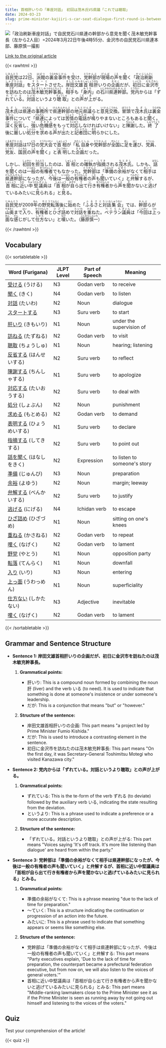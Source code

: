 ```yaml
---
title: 首相肝いりの「車座対話」　初回は茂木氏VS県議「これでは聴取」
date: 2024-03-23
slug: prime-minister-kajiiri-s-car-seat-dialogue-first-round-is-between-mr-mogi-and-a-prefectural-assembly-member-this-is-not-a-hearing
---
```


![「政治刷新車座対話」で自民党石川県連の幹部から意見を聞く茂木敏充幹事長（左から2人目）=2024年3月22日午後4時55分、金沢市の自民党石川県連本部、藤原慎一撮影](https://www.asahicom.jp/imgopt/img/36ff4a9e3d/comm_L/AS20240322004125.jpg "「政治刷新車座対話」で自民党石川県連の幹部から意見を聞く茂木敏充幹事長（左から2人目）=2024年3月22日午後4時55分、金沢市の自民党石川県連本部、藤原慎一撮影")

[Link to the original article](https://asahi.com/articles/ASS3Q72HFS3QUTFK00N.html?iref=pc_politics_top__n)

{{< rawhtml >}}
<p><ruby>自民党<rt>じみんとう</rt></ruby>は22<ruby>日<rt>にち</rt></ruby>、<ruby>派閥<rt>はばつ</rt></ruby>の<ruby>裏金<rt>うらかね</rt></ruby><ruby>事件<rt>じけん</rt></ruby>を<ruby>受<rt>う</rt></ruby>け、<ruby>党<rt>とう</rt></ruby><ruby>幹部<rt>かんぶ</rt></ruby>が<ruby>現場<rt>げんば</rt></ruby>の<ruby>声<rt>こえ</rt></ruby>を<ruby>聞<rt>き</rt></ruby>く「<ruby>政治<rt>せいじ</rt></ruby><ruby>刷新<rt>しんさく</rt></ruby><ruby>車座<rt>しゃざ</rt></ruby><ruby>対話<rt>たいわ</rt></ruby>」を<ruby>スタート<rt>すたーと</rt></ruby>させた。<ruby>岸田文雄<rt>きしだふみお</rt></ruby><ruby>首相<rt>しゅしょう</rt></ruby><ruby>肝<rt>きも</rt></ruby>いりの<ruby>企画<rt>きかく</rt></ruby>だが、<ruby>初日<rt>しょにち</rt></ruby>に<ruby>金沢市<rt>かなざわし</rt></ruby>を<ruby>訪<rt>たず</rt></ruby>ねたのは<ruby>茂木敏充<rt>もとぎとしみつ</rt></ruby><ruby>幹事長<rt>かんじちょう</rt></ruby>。<ruby>相手<rt>あいて</rt></ruby>も「<ruby>身内<rt>みうち</rt></ruby>」の<ruby>石川県<rt>いしかわけん</rt></ruby><ruby>連<rt>れん</rt></ruby><ruby>幹部<rt>かんぶ</rt></ruby>。<ruby>党内<rt>とうない</rt></ruby>からは「<ruby>ずれている<rt>ずれている</rt></ruby>。<ruby>対話<rt>たいわ</rt></ruby>というより<ruby>聴取<rt>ちょうしゅ</rt></ruby>」との<ruby>声<rt>こえ</rt></ruby>が<ruby>上<rt>あ</rt></ruby>がる。</p>

<p><ruby>茂木氏<rt>もぎし</rt></ruby>は<ruby>県連<rt>けんれん</rt></ruby>の<ruby>事務所<rt>じむしょ</rt></ruby>で<ruby>県連幹部<rt>けんれんかんぶ</rt></ruby>の<ruby>地元<rt>じもと</rt></ruby><ruby>県議<rt>けんぎ</rt></ruby>らと<ruby>意見<rt>いけん</rt></ruby><ruby>交換<rt>こうかん</rt></ruby>。<ruby>冒頭<rt>ぼうとう</rt></ruby>で<ruby>茂木氏<rt>もぎし</rt></ruby>は<ruby>裏金<rt>うらがね</rt></ruby><ruby>事件<rt>じけん</rt></ruby>について「<ruby>県連<rt>けんれん</rt></ruby>によっては<ruby>苦情<rt>くじょう</rt></ruby>の<ruby>電話<rt>でんわ</rt></ruby>が<ruby>鳴<rt>な</rt></ruby>りやまないところもあると<ruby>聞<rt>き</rt></ruby>く。<ruby>深<rt>ふか</rt></ruby>く<ruby>反省<rt>はんせい</rt></ruby>し、<ruby>強<rt>つよ</rt></ruby>い<ruby>危機感<rt>ききかん</rt></ruby>をもって<ruby>対応<rt>たいおう</rt></ruby>しなければいけない」と<ruby>陳謝<rt>ちんしゃ</rt></ruby>した。<ruby>終了<rt>しゅうりょう</rt></ruby>後に<ruby>厳<rt>きび</rt></ruby>しい<ruby>処分<rt>しょぶん</rt></ruby>を<ruby>求<rt>もと</rt></ruby>める<ruby>声<rt>こえ</rt></ruby>が<ruby>出<rt>で</rt></ruby>たと<ruby>記者団<rt>きしゃだん</rt></ruby>に<ruby>明<rt>あき</rt></ruby>らかにした。</p>

<p><ruby>車座<rt>くるまざ</rt></ruby><ruby>対話<rt>たいわ</rt></ruby>は17<ruby>日<rt>にち</rt></ruby>の<ruby>党<rt>とう</rt></ruby><ruby>大会<rt>たいかい</rt></ruby>で<ruby>首相<rt>しゅしょう</rt></ruby>が「<ruby>私<rt>わたし</rt></ruby><ruby>自身<rt>じしん</rt></ruby>や<ruby>党<rt>とう</rt></ruby><ruby>幹部<rt>かんぶ</rt></ruby>が<ruby>全国<rt>ぜんこく</rt></ruby>に<ruby>足<rt>あし</rt></ruby>を<ruby>運<rt>はこ</rt></ruby>び、<ruby>党員<rt>とういん</rt></ruby>、<ruby>党友<rt>とうゆう</rt></ruby>、<ruby>国民<rt>こくみん</rt></ruby>の<ruby>声<rt>こえ</rt></ruby>を<ruby>聞<rt>き</rt></ruby>く」と<ruby>表明<rt>ひょうめい</rt></ruby>した<ruby>企画<rt>きかく</rt></ruby>だった。</p>

<p>しかし、<ruby>初回<rt>しょかい</rt></ruby>を<ruby>担当<rt>たんとう</rt></ruby>したのは、<ruby>首相<rt>しゅしょう</rt></ruby>との<ruby>確執<rt>かくしつ</rt></ruby>が<ruby>指摘<rt>してき</rt></ruby>される<ruby>茂木氏<rt>もときし</rt></ruby>。しかも、<ruby>話<rt>はなし</rt></ruby>を<ruby>聞<rt>き</rt></ruby>くのは<ruby>一般<rt>いっぱん</rt></ruby>の<ruby>有権者<rt>ゆうけんしゃ</rt></ruby>でもなかった。<ruby>党幹部<rt>とうかんぶ</rt></ruby>は「<ruby>準備<rt>じゅんび</rt></ruby>の<ruby>余裕<rt>よゆう</rt></ruby>がなくて<ruby>相手<rt>あいて</rt></ruby>は<ruby>県連幹部<rt>けんれんかんぶ</rt></ruby>になったが、<ruby>今後<rt>こんご</rt></ruby>は<ruby>一般<rt>いっぱん</rt></ruby>の<ruby>有権者<rt>ゆうけんしゃ</rt></ruby>の<ruby>声<rt>こえ</rt></ruby>も<ruby>聞<rt>き</rt></ruby>いていく」と<ruby>弁解<rt>べんかい</rt></ruby>するが、<ruby>首相<rt>しゅしょう</rt></ruby>に<ruby>近<rt>ちか</rt></ruby>い<ruby>中堅<rt>ちゅうけん</rt></ruby><ruby>議員<rt>ぎいん</rt></ruby>は「<ruby>首相<rt>しゅしょう</rt></ruby>が<ruby>自<rt>みずか</rt></ruby>ら<ruby>出<rt>で</rt></ruby>て<ruby>行<rt>い</rt></ruby>き<ruby>有権者<rt>ゆうけんしゃ</rt></ruby>から<ruby>声<rt>こえ</rt></ruby>を<ruby>聞<rt>き</rt></ruby>かないと<ruby>逃<rt>に</rt></ruby>げているみたいに<ruby>見<rt>み</rt></ruby>られる」と<ruby>見<rt>み</rt></ruby>る。</p>

<p><ruby>自民党<rt>じみんとう</rt></ruby>が2009<ruby>年<rt>ねん</rt></ruby>の<ruby>野党<rt>やとう</rt></ruby><ruby>転落<rt>てんらく</rt></ruby>後に<ruby>始<rt>はじ</rt></ruby>めた「<ruby>ふるさと<rt>ふるさと</rt></ruby><ruby>対話<rt>たいわ</rt></ruby><ruby>集会<rt>しゅうかい</rt></ruby>」では、<ruby>幹部<rt>かんぶ</rt></ruby>らが<ruby>山奥<rt>やまおく</rt></ruby>まで<ruby>入<rt>はい</rt></ruby>り、<ruby>有権者<rt>ゆうけんしゃ</rt></ruby>と<ruby>ひざ詰<rt>ひざづ</rt></ruby>めで<ruby>対話<rt>たいわ</rt></ruby>を<ruby>重<rt>かさ</rt></ruby>ねた。<ruby>ベテラン<rt>べてらん</rt></ruby><ruby>議員<rt>ぎいん</rt></ruby>は「<ruby>今回<rt>こんかい</rt></ruby>は<ruby>上<rt>うわ</rt></ruby>っ<ruby>面<rt>めん</rt></ruby>な<ruby>感<rt>かん</rt></ruby>じがして<ruby>仕方<rt>しかた</rt></ruby>ない」と<ruby>嘆<rt>なげ</rt></ruby>いた。（<ruby>藤原慎一<rt>ふじわらしんいち</rt></ruby>）</p>
{{< /rawhtml >}}

## Vocabulary


{{< sortabletable >}}

| Word (Furigana) | JLPT Level | Part of Speech | Meaning |
|-----------------|------------|---------------|---------|
|[受ける](https://jisho.org/search/%E5%8F%97%E3%81%91%E3%82%8B) (うける)| N3 | Godan verb | to receive |
|[聞く](https://jisho.org/search/%E8%81%9E%E3%81%8F) (きく)| N4 | Godan verb | to listen |
|[対話](https://jisho.org/search/%E5%AF%BE%E8%A9%B1) (たいわ)| N2 | Noun | dialogue |
|[スタートする](https://jisho.org/search/%E3%82%B9%E3%82%BF%E3%83%BC%E3%83%88%E3%81%99%E3%82%8B)| N3 | Suru verb | to start |
|[肝いり](https://jisho.org/search/%E8%82%9D%E3%81%84%E3%82%8A) (きもいり)| N1 | Noun | under the supervision of |
|[訪ねる](https://jisho.org/search/%E8%A8%AA%E3%81%AD%E3%82%8B) (たずねる)| N2 | Godan verb | to visit |
|[聴取](https://jisho.org/search/%E8%81%B4%E5%8F%96) (ちょうしゅ)| N1 | Noun | hearing; listening |
|[反省する](https://jisho.org/search/%E5%8F%8D%E7%9C%81%E3%81%99%E3%82%8B) (はんせいする)| N2 | Suru verb | to reflect |
|[陳謝する](https://jisho.org/search/%E9%99%B3%E8%AC%9D%E3%81%99%E3%82%8B) (ちんしゃする)| N1 | Suru verb | to apologize |
|[対応する](https://jisho.org/search/%E5%AF%BE%E5%BF%9C%E3%81%99%E3%82%8B) (たいおうする)| N2 | Suru verb | to deal with |
|[処分](https://jisho.org/search/%E5%87%A6%E5%88%86) (しょぶん)| N2 | Noun | punishment |
|[求める](https://jisho.org/search/%E6%B1%82%E3%82%81%E3%82%8B) (もとめる)| N2 | Godan verb | to demand |
|[表明する](https://jisho.org/search/%E8%A1%A8%E6%98%8E%E3%81%99%E3%82%8B) (ひょうめいする)| N1 | Suru verb | to declare |
|[指摘する](https://jisho.org/search/%E6%8C%87%E6%91%98%E3%81%99%E3%82%8B) (してきする)| N2 | Suru verb | to point out |
|[話を聞く](https://jisho.org/search/%E8%A9%B1%E3%82%92%E8%81%9E%E3%81%8F) (はなしをきく)| N2 | Expression | to listen to someone's story |
|[準備](https://jisho.org/search/%E6%BA%96%E5%82%99) (じゅんび)| N3 | Noun | preparation |
|[余裕](https://jisho.org/search/%E4%BD%99%E8%A3%95) (よゆう)| N2 | Noun | margin; leeway |
|[弁解する](https://jisho.org/search/%E5%BC%81%E8%A7%A3%E3%81%99%E3%82%8B) (べんかいする)| N2 | Suru verb | to justify |
|[逃げる](https://jisho.org/search/%E9%80%83%E3%81%92%E3%82%8B) (にげる)| N4 | Ichidan verb | to escape |
|[ひざ詰め](https://jisho.org/search/%E3%81%B2%E3%81%96%E8%A9%B0%E3%82%81) (ひざづめ)| N1 | Noun | sitting on one's knees |
|[重ねる](https://jisho.org/search/%E9%87%8D%E3%81%AD%E3%82%8B) (かさねる)| N2 | Godan verb | to repeat |
|[嘆く](https://jisho.org/search/%E5%98%86%E3%81%8F) (なげく)| N2 | Godan verb | to lament |
|[野党](https://jisho.org/search/%E9%87%8E%E5%85%9A) (やとう)| N1 | Noun | opposition party |
|[転落](https://jisho.org/search/%E8%BB%A2%E8%90%BD) (てんらく)| N1 | Noun | downfall |
|[入り](https://jisho.org/search/%E5%85%A5%E3%82%8A) (いり)| N3 | Noun | entering |
|[上っ面](https://jisho.org/search/%E4%B8%8A%E3%81%A3%E9%9D%A2) (うわっめん)| N1 | Noun | superficiality |
|[仕方ない](https://jisho.org/search/%E4%BB%95%E6%96%B9%E3%81%AA%E3%81%84) (しかたない)| N3 | Adjective | inevitable |
|[嘆く](https://jisho.org/search/%E5%98%86%E3%81%8F) (なげく)| N2 | Godan verb | to lament |

{{< /sortabletable >}}


## Grammar and Sentence Structure

- **Sentence 1: 岸田文雄首相肝いりの企画だが、初日に金沢市を訪ねたのは茂木敏充幹事長。**

    1. **Grammatical points:** 
        - 肝いり: This is a compound noun formed by combining the noun 肝 (liver) and the verb いる (to need). It is used to indicate that something is done at someone's insistence or under someone's leadership.
        - だが: This is a conjunction that means "but" or "however."

    2. **Structure of the sentence:**
        - 岸田文雄首相肝いりの企画: This part means "a project led by Prime Minister Fumio Kishida."
        - だが: This is used to introduce a contrasting element in the sentence.
        - 初日に金沢市を訪ねたのは茂木敏充幹事長: This part means "On the first day, it was Secretary-General Toshimitsu Motegi who visited Kanazawa city."

- **Sentence 2: 党内からは「ずれている。対話というより聴取」との声が上がる。**

    1. **Grammatical points:** 
        - ずれている: This is the te-form of the verb ずれる (to deviate) followed by the auxiliary verb いる, indicating the state resulting from the deviation.
        - というより: This is a phrase used to indicate a preference or a more accurate description.

    2. **Structure of the sentence:**
        - 「ずれている。対話というより聴取」との声が上がる: This part means "Voices saying 'It's off track. It's more like listening than dialogue' are heard from within the party."

- **Sentence 3: 党幹部は「準備の余裕がなくて相手は県連幹部になったが、今後は一般の有権者の声も聞いていく」と弁解するが、首相に近い中堅議員は「首相が自ら出て行き有権者から声を聞かないと逃げているみたいに見られる」とみる。**

    1. **Grammatical points:** 
        - 準備の余裕がなくて: This is a phrase meaning "due to the lack of time for preparation."
        - 〜ていく: This is a structure indicating the continuation or progression of an action into the future.
        - みたいに: This is a phrase used to indicate that something appears or seems like something else.

    2. **Structure of the sentence:**
        - 党幹部は「準備の余裕がなくて相手は県連幹部になったが、今後は一般の有権者の声も聞いていく」と弁解する: This part means "Party executives explain, 'Due to the lack of time for preparation, the counterpart became a prefectural federation executive, but from now on, we will also listen to the voices of general voters.'"
        - 首相に近い中堅議員は「首相が自ら出て行き有権者から声を聞かないと逃げているみたいに見られる」とみる: This part means "Middle-ranking lawmakers close to the Prime Minister see it as if the Prime Minister is seen as running away by not going out himself and listening to the voices of the voters."

## Quiz

Test your comprehension of the article!

{{< quiz >}}